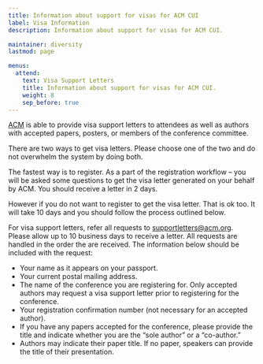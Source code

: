 ```yaml
---
title: Information about support for visas for ACM CUI
label: Visa Information
description: Information about support for visas for ACM CUI.

maintainer: diversity
lastmod: page

menus:
  attend:
    text: Visa Support Letters
    title: Information about support for visas for ACM CUI.
    weight: 8
    sep_before: true
---
```


[ACM](https://acm.org "The Association for Computing Machinery") is able to provide visa support letters to attendees as well as authors with accepted papers, posters, or members of the conference committee.

There are two ways to get visa letters. Please choose one of the two and do not overwhelm the system by doing both.

The fastest way is to register. As a part of the registration workflow – you will be asked some questions to get the visa letter generated on your behalf by ACM. You should receive a letter in 2 days.

However if you do not want to register to get the visa letter. That is ok too. It will take 10 days and you should follow the process outlined below.

For visa support letters, refer all requests to [supportletters@acm.org](mailto:supportletters@acm.org "Email ACM for a visa support letter"). Please allow up to 10 business days to receive a letter. All requests are handled in the order the are received. The information below should be included with the request:

* Your name as it appears on your passport.
* Your current postal mailing address.
* The name of the conference you are registering for. Only accepted authors may request a visa support letter prior to registering for the conference.
* Your registration confirmation number (not necessary for an accepted author).
* If you have any papers accepted for the conference, please provide the title and indicate whether you are the “sole author” or a “co-author.”
* Authors may indicate their paper title. If no paper, speakers can provide the title of their presentation.